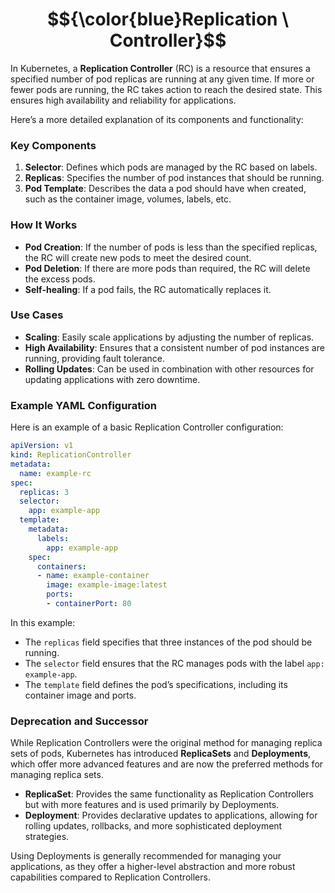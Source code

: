 # $${\color{blue}Replication \ Controller}$$
In Kubernetes, a **Replication Controller** (RC) is a resource that ensures a specified number of pod replicas are running at any given time. If more or fewer pods are running, the RC takes action to reach the desired state. This ensures high availability and reliability for applications.

Here’s a more detailed explanation of its components and functionality:

### Key Components

1. **Selector**: Defines which pods are managed by the RC based on labels.
2. **Replicas**: Specifies the number of pod instances that should be running.
3. **Pod Template**: Describes the data a pod should have when created, such as the container image, volumes, labels, etc.

### How It Works

- **Pod Creation**: If the number of pods is less than the specified replicas, the RC will create new pods to meet the desired count.
- **Pod Deletion**: If there are more pods than required, the RC will delete the excess pods.
- **Self-healing**: If a pod fails, the RC automatically replaces it.

### Use Cases

- **Scaling**: Easily scale applications by adjusting the number of replicas.
- **High Availability**: Ensures that a consistent number of pod instances are running, providing fault tolerance.
- **Rolling Updates**: Can be used in combination with other resources for updating applications with zero downtime.

### Example YAML Configuration

Here is an example of a basic Replication Controller configuration:

```yaml
apiVersion: v1
kind: ReplicationController
metadata:
  name: example-rc
spec:
  replicas: 3
  selector:
    app: example-app
  template:
    metadata:
      labels:
        app: example-app
    spec:
      containers:
      - name: example-container
        image: example-image:latest
        ports:
        - containerPort: 80
```

In this example:

- The `replicas` field specifies that three instances of the pod should be running.
- The `selector` field ensures that the RC manages pods with the label `app: example-app`.
- The `template` field defines the pod’s specifications, including its container image and ports.

### Deprecation and Successor

While Replication Controllers were the original method for managing replica sets of pods, Kubernetes has introduced **ReplicaSets** and **Deployments**, which offer more advanced features and are now the preferred methods for managing replica sets.

- **ReplicaSet**: Provides the same functionality as Replication Controllers but with more features and is used primarily by Deployments.
- **Deployment**: Provides declarative updates to applications, allowing for rolling updates, rollbacks, and more sophisticated deployment strategies.

Using Deployments is generally recommended for managing your applications, as they offer a higher-level abstraction and more robust capabilities compared to Replication Controllers.
